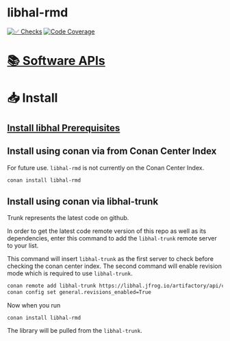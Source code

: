 # libhal-rmd

[![✅ Checks](https://github.com/libhal/libhal-armcortex/actions/workflows/ci.yml/badge.svg)](https://github.com/libhal/libhal-armcortex/actions/workflows/ci.yml)
[![Code Coverage](https://libhal.github.io/libhal-armcortex/coverage/coverage.svg)](https://libhal.github.io/libhal-armcortex/coverage/)


# [📚 Software APIs](https://libhal.github.io/libhal-rmd/api)

# 📥 Install

## [Install libhal Prerequisites](https://libhal.github.io/prerequisites/)

## Install using conan via from Conan Center Index

For future use. `libhal-rmd` is not currently on the Conan Center Index.

```bash
conan install libhal-rmd
```

## Install using conan via libhal-trunk

Trunk represents the latest code on github.

In order to get the latest code remote version of this repo as well as its
dependencies, enter this command to add the `libhal-trunk` remote server to your
list.

This command will insert `libhal-trunk` as the first server to check before
checking the conan center index.
The second command will enable revision mode which is required to use
`libhal-trunk`.

```bash
conan remote add libhal-trunk https://libhal.jfrog.io/artifactory/api/conan/trunk-conan --insert
conan config set general.revisions_enabled=True
```

Now when you run

```
conan install libhal-rmd
```

The library will be pulled from the `libhal-trunk`.
